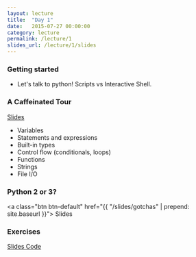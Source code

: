 ```yaml
---
layout: lecture
title:  "Day 1"
date:   2015-07-27 00:00:00
category: lecture
permalink: /lecture/1
slides_url: /lecture/1/slides
---
```



### Getting started
- Let's talk to python! Scripts vs Interactive Shell.



<h3>A Caffeinated Tour</h3>
<a class="btn btn-default" href="{{ page.slides_url | prepend: site.baseurl }}">
<span class="glyphicon glyphicon-blackboard"></span> Slides
</a>

- Variables
- Statements and expressions
- Built-in types
- Control flow (conditionals, loops)
- Functions
- Strings
- File I/O

### Python 2 or 3?
<a class="btn btn-default" href="{{ "/slides/gotchas" | prepend: site.baseurl }}">
<span class="glyphicon glyphicon-blackboard"></span> Slides
</a>

### Exercises

<a class="btn btn-default" href="{{ '/slides/exercises' | prepend: site.baseurl }}">
<span class="glyphicon glyphicon-blackboard"></span> Slides
</a>
<a class="btn btn-default" href="https://github.com/nvictus/python101/tree/master/projects/00-intro"><span class="glyphicon glyphicon-console"></span> Code</a>



